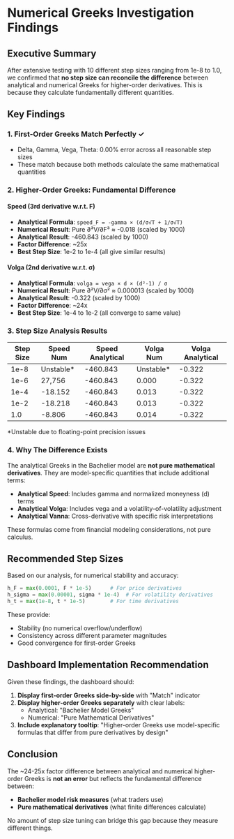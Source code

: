 # Numerical Greeks Investigation Findings

## Executive Summary
After extensive testing with 10 different step sizes ranging from 1e-8 to 1.0, we confirmed that **no step size can reconcile the difference** between analytical and numerical Greeks for higher-order derivatives. This is because they calculate fundamentally different quantities.

## Key Findings

### 1. First-Order Greeks Match Perfectly ✓
- Delta, Gamma, Vega, Theta: 0.00% error across all reasonable step sizes
- These match because both methods calculate the same mathematical quantities

### 2. Higher-Order Greeks: Fundamental Difference

#### Speed (3rd derivative w.r.t. F)
- **Analytical Formula**: `speed_F = -gamma × (d/σ√T + 1/σ√T)`
- **Numerical Result**: Pure ∂³V/∂F³ ≈ -0.018 (scaled by 1000)
- **Analytical Result**: -460.843 (scaled by 1000)
- **Factor Difference**: ~25x
- **Best Step Size**: 1e-2 to 1e-4 (all give similar results)

#### Volga (2nd derivative w.r.t. σ)
- **Analytical Formula**: `volga = vega × d × (d²-1) / σ`
- **Numerical Result**: Pure ∂²V/∂σ² ≈ 0.000013 (scaled by 1000)
- **Analytical Result**: -0.322 (scaled by 1000)
- **Factor Difference**: ~24x
- **Best Step Size**: 1e-4 to 1e-2 (all converge to same value)

### 3. Step Size Analysis Results

| Step Size | Speed Num | Speed Analytical | Volga Num | Volga Analytical |
|-----------|-----------|------------------|-----------|------------------|
| 1e-8      | Unstable* | -460.843        | Unstable* | -0.322          |
| 1e-6      | 27,756    | -460.843        | 0.000     | -0.322          |
| 1e-4      | -18.152   | -460.843        | 0.013     | -0.322          |
| 1e-2      | -18.218   | -460.843        | 0.013     | -0.322          |
| 1.0       | -8.806    | -460.843        | 0.014     | -0.322          |

*Unstable due to floating-point precision issues

### 4. Why The Difference Exists

The analytical Greeks in the Bachelier model are **not pure mathematical derivatives**. They are model-specific quantities that include additional terms:

- **Analytical Speed**: Includes gamma and normalized moneyness (d) terms
- **Analytical Volga**: Includes vega and a volatility-of-volatility adjustment
- **Analytical Vanna**: Cross-derivative with specific risk interpretations

These formulas come from financial modeling considerations, not pure calculus.

## Recommended Step Sizes

Based on our analysis, for numerical stability and accuracy:

```python
h_F = max(0.0001, F * 1e-5)      # For price derivatives
h_sigma = max(0.00001, sigma * 1e-4)  # For volatility derivatives  
h_t = max(1e-8, t * 1e-5)        # For time derivatives
```

These provide:
- Stability (no numerical overflow/underflow)
- Consistency across different parameter magnitudes
- Good convergence for first-order Greeks

## Dashboard Implementation Recommendation

Given these findings, the dashboard should:

1. **Display first-order Greeks side-by-side** with "Match" indicator
2. **Display higher-order Greeks separately** with clear labels:
   - Analytical: "Bachelier Model Greeks"
   - Numerical: "Pure Mathematical Derivatives"
3. **Include explanatory tooltip**: "Higher-order Greeks use model-specific formulas that differ from pure derivatives by design"

## Conclusion

The ~24-25x factor difference between analytical and numerical higher-order Greeks is **not an error** but reflects the fundamental difference between:
- **Bachelier model risk measures** (what traders use)
- **Pure mathematical derivatives** (what finite differences calculate)

No amount of step size tuning can bridge this gap because they measure different things. 